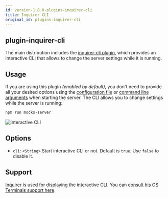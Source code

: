 ```yaml
---
id: version-1.8.0-plugins-inquirer-cli
title: Inquirer CLI
original_id: plugins-inquirer-cli
---
```


## plugin-inquirer-cli

The main distribution includes the [inquirer-cli plugin](https://www.npmjs.com/package/@mocks-server/plugin-inquirer-cli), which provides an interactive CLI that allows to change the server settings while it is running.

## Usage

If you are using this plugin _(enabled by default)_, you don't need to provide all your desired options using the [configuration file](configuration-file.md) or [command line arguments](configuration-command-line-arguments.md) when starting the server. The CLI allows you to change settings while the server is running:

```bash
npm run mocks-server
```

![Interactive CLI](assets/cli_animation.gif)

## Options

* `cli`: `<String>` Start interactive CLI or not. Default is `true`. Use `false` to disable it.

## Support

[Inquirer][inquirer-url] is used for displaying the interactive CLI. You can [consult his OS Terminals support here][inquirer-support].

[inquirer-url]: https://www.npmjs.com/package/inquirer
[inquirer-support]: https://www.npmjs.com/package/inquirer#support-os-terminals